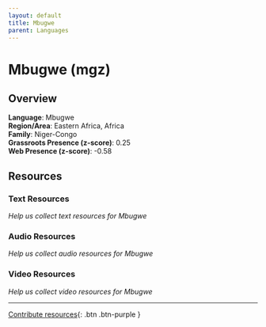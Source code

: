 ```yaml
---
layout: default
title: Mbugwe
parent: Languages
---
```


# Mbugwe (mgz)

## Overview

**Language**: Mbugwe  
**Region/Area**: Eastern Africa, Africa  
**Family**: Niger-Congo  
**Grassroots Presence (z-score)**: 0.25  
**Web Presence (z-score)**: -0.58  

## Resources

### Text Resources
*Help us collect text resources for Mbugwe*

### Audio Resources
*Help us collect audio resources for Mbugwe*

### Video Resources
*Help us collect video resources for Mbugwe*

---

[Contribute resources](https://forms.office.com/e/1SfLJx3u1r){: .btn .btn-purple }

